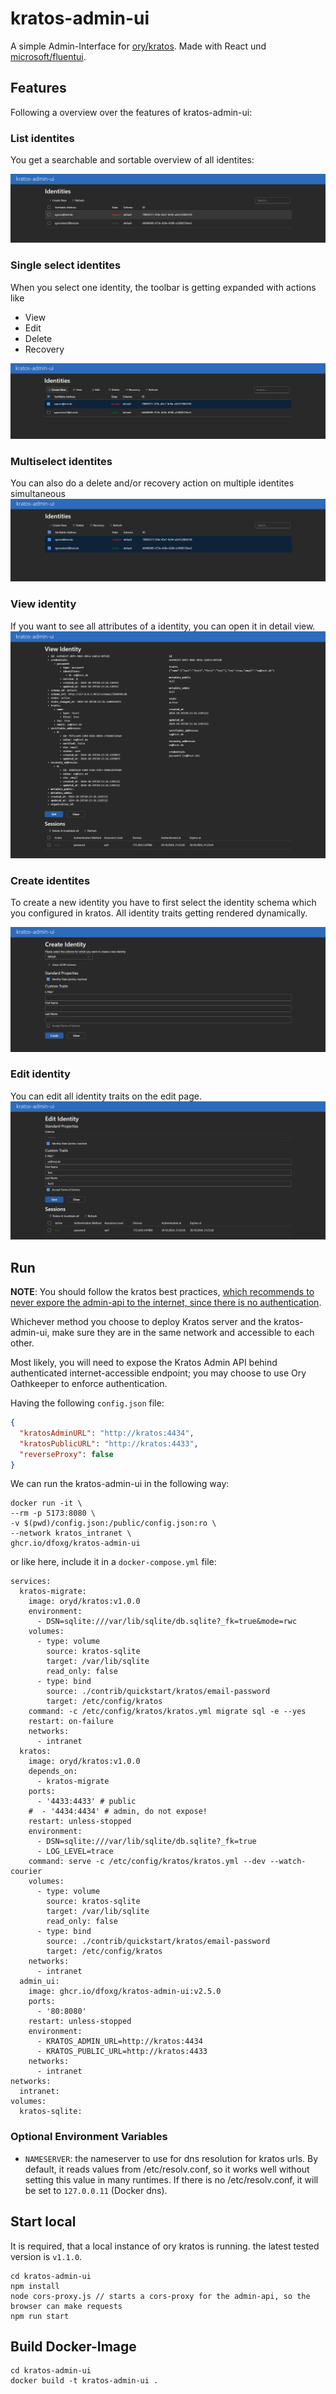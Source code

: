 # kratos-admin-ui

A simple Admin-Interface for [ory/kratos](https://www.ory.sh/kratos/docs/). Made with React und [microsoft/fluentui](https://react.fluentui.dev/).

## Features

Following a overview over the features of kratos-admin-ui:

### List identites

You get a searchable and sortable overview of all identites:

![listIdentities](./images/listIdentites.PNG)

### Single select identites

When you select one identity, the toolbar is getting expanded with actions like 
- View
- Edit
- Delete
- Recovery

![singleSelectIdentity](./images/selectIdentites.PNG)

### Multiselect identites

You can also do a delete and/or recovery action on multiple identites simultaneous
![multiselectIdentities](./images/multiselectIdentites.PNG)

### View identity

If you want to see all attributes of a identity, you can open it in detail view.
![viewIdentity](./images/viewSingleIdentity.PNG)

### Create identites

To create a new identity you have to first select the identity schema which you configured in kratos. All identity traits getting rendered dynamically.

![createIdentity](./images/createIdentity.PNG)

### Edit identity

You can edit all identity traits on the edit page.
![editIdentity](./images/editIdentity.PNG)



## Run

**NOTE**: You should follow the kratos best practices, [which recommends to never expore the admin-api to the internet, since there is no authentication](https://www.ory.sh/docs/kratos/guides/production#admin-api).

Whichever method you choose to deploy Kratos server and the kratos-admin-ui,
make sure they are in the same network and accessible to each other.

Most likely, you will need to expose the Kratos Admin API behind authenticated
internet-accessible endpoint; you may choose to use Ory Oathkeeper to enforce
authentication.

Having the following `config.json` file:

```json
{
  "kratosAdminURL": "http://kratos:4434",
  "kratosPublicURL": "http://kratos:4433",
  "reverseProxy": false
}
```

We can run the kratos-admin-ui in the following way:

```shell
docker run -it \
--rm -p 5173:8080 \
-v $(pwd)/config.json:/public/config.json:ro \
--network kratos_intranet \
ghcr.io/dfoxg/kratos-admin-ui
```

or like here, include it in a `docker-compose.yml` file:

```
services:
  kratos-migrate:
    image: oryd/kratos:v1.0.0
    environment:
      - DSN=sqlite:///var/lib/sqlite/db.sqlite?_fk=true&mode=rwc
    volumes:
      - type: volume
        source: kratos-sqlite
        target: /var/lib/sqlite
        read_only: false
      - type: bind
        source: ./contrib/quickstart/kratos/email-password
        target: /etc/config/kratos
    command: -c /etc/config/kratos/kratos.yml migrate sql -e --yes
    restart: on-failure
    networks:
      - intranet
  kratos:
    image: oryd/kratos:v1.0.0
    depends_on:
      - kratos-migrate
    ports:
      - '4433:4433' # public
    #  - '4434:4434' # admin, do not expose!
    restart: unless-stopped
    environment:
      - DSN=sqlite:///var/lib/sqlite/db.sqlite?_fk=true
      - LOG_LEVEL=trace
    command: serve -c /etc/config/kratos/kratos.yml --dev --watch-courier
    volumes:
      - type: volume
        source: kratos-sqlite
        target: /var/lib/sqlite
        read_only: false
      - type: bind
        source: ./contrib/quickstart/kratos/email-password
        target: /etc/config/kratos
    networks:
      - intranet
  admin_ui:
    image: ghcr.io/dfoxg/kratos-admin-ui:v2.5.0
    ports:
      - '80:8080'
    restart: unless-stopped
    environment:
      - KRATOS_ADMIN_URL=http://kratos:4434
      - KRATOS_PUBLIC_URL=http://kratos:4433
    networks:
      - intranet
networks:
  intranet:
volumes:
  kratos-sqlite:
```

### Optional Environment Variables

- `NAMESERVER`: the nameserver to use for dns resolution for kratos urls. By default, it reads values from /etc/resolv.conf, so it works well without setting this value in many runtimes. If there is no /etc/resolv.conf, it will be set to `127.0.0.11` (Docker dns).

## Start local

It is required, that a local instance of ory kratos is running. the latest tested version is `v1.1.0`.

```
cd kratos-admin-ui
npm install
node cors-proxy.js // starts a cors-proxy for the admin-api, so the browser can make requests
npm run start
```

## Build Docker-Image

```
cd kratos-admin-ui
docker build -t kratos-admin-ui .
```
